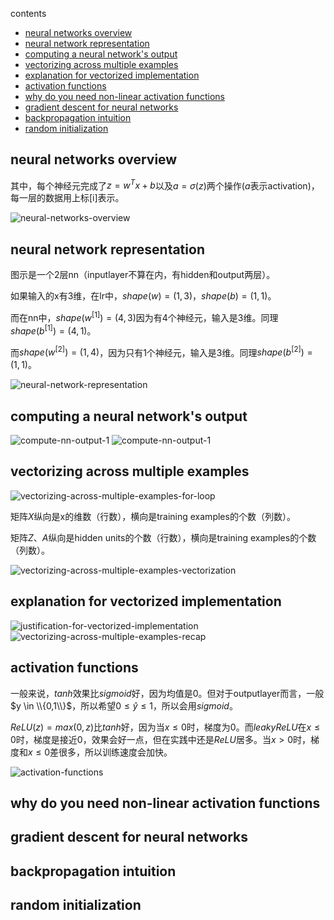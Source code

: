 contents

  * [neural networks overview](#neural-networks-overview)
  * [neural network representation](#neural-network-representation)
  * [computing a neural network's output](#computing-a-neural-networks-output)
  * [vectorizing across multiple examples](#vectorizing-across-multiple-examples)
  * [explanation for vectorized implementation](#explanation-for-vectorized-implementation)
  * [activation functions](#activation-functions)
  * [why do you need non-linear activation functions](#why-do-you-need-non-linear-activation-functions)
  * [gradient descent for neural networks](#gradient-descent-for-neural-networks)
  * [backpropagation intuition](#backpropagation-intuition)
  * [random initialization](#random-initialization)


## neural networks overview

其中，每个神经元完成了$z=w^Tx+b$以及$a=\sigma (z)$两个操作($a$表示activation)，每一层的数据用上标[i]表示。

![neural-networks-overview](https://raw.githubusercontent.com/daiwk/dl.ai/master/c1/imgs/neural-networks-overview.png)

## neural network representation

图示是一个2层nn（inputlayer不算在内，有hidden和output两层）。

如果输入的x有3维，在lr中，$shape(w)=(1,3)$，$shape(b)=(1,1)$。

而在nn中，$shape(w^{[1]})=(4,3)$因为有4个神经元，输入是3维。同理$shape(b^{[1]})=(4,1)$。

而$shape(w^{[2]})=(1,4)$，因为只有1个神经元，输入是3维。同理$shape(b^{[2]})=(1,1)$。

![neural-network-representation](https://raw.githubusercontent.com/daiwk/dl.ai/master/c1/imgs/neural-network-representation.png)

## computing a neural network's output

![compute-nn-output-1](https://raw.githubusercontent.com/daiwk/dl.ai/master/c1/imgs/compute-nn-output-1.png)
![compute-nn-output-1](https://raw.githubusercontent.com/daiwk/dl.ai/master/c1/imgs/compute-nn-output-2.png)

## vectorizing across multiple examples

![vectorizing-across-multiple-examples-for-loop](https://raw.githubusercontent.com/daiwk/dl.ai/master/c1/imgs/vectorizing-across-multiple-examples-for-loop.png)

矩阵$X$纵向是x的维数（行数），横向是training examples的个数（列数）。

矩阵$Z$、$A$纵向是hidden units的个数（行数），横向是training examples的个数（列数）。

![vectorizing-across-multiple-examples-vectorization](https://raw.githubusercontent.com/daiwk/dl.ai/master/c1/imgs/vectorizing-across-multiple-examples-vectorization.png)

## explanation for vectorized implementation

![justification-for-vectorized-implementation](https://raw.githubusercontent.com/daiwk/dl.ai/master/c1/imgs/justification-for-vectorized-implementation.png)
![vectorizing-across-multiple-examples-recap](https://raw.githubusercontent.com/daiwk/dl.ai/master/c1/imgs/vectorizing-across-multiple-examples-recap.png)

## activation functions

一般来说，$tanh$效果比$sigmoid$好，因为均值是0。但对于outputlayer而言，一般$y \in \\{0,1\\}$，所以希望$0\le \hat y \le 1$，所以会用$sigmoid$。

$ReLU(z)=max(0,z)$比$tanh$好，因为当$x\le 0$时，梯度为0。而$leaky ReLU$在$x\le 0$时，梯度是接近0，效果会好一点，但在实践中还是$ReLU$居多。当$x>0$时，梯度和$x\le0$差很多，所以训练速度会加快。

![activation-functions](https://raw.githubusercontent.com/daiwk/dl.ai/master/c1/imgs/activation-functions.png)

## why do you need non-linear activation functions

## gradient descent for neural networks

## backpropagation intuition

## random initialization


